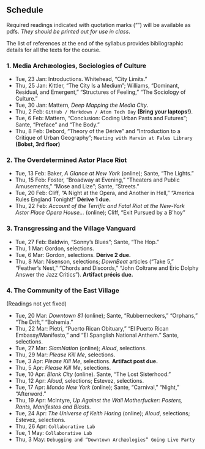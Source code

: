 ## Schedule

Required readings indicated with quotation marks (“”) will be available as
pdfs. *They should be printed out for use in class*. 

The list of references at the end of the syllabus provides
bibliographic details for all the texts for the course.

### 1. Media Archæologies, Sociologies of Culture

* Tue, 23 Jan: Introductions. Whitehead, “City Limits.”
* Thu, 25 Jan: Kittler, “The City Is a Medium”; Williams, “Dominant, Residual,
  and Emergent,” “Structures of Feeling,” “The Sociology of Culture.”
* Tue, 30 Jan: Mattern, _Deep Mapping the Media City_.
* Thu, 2 Feb: `GitHub / Markdown / Atom Tech Day` **(Bring your laptops!)**.
* Tue, 6 Feb: Mattern, “Conclusion: Coding Urban Pasts and Futures”; Sante, “Preface” and “The Body.”
* Thu, 8 Feb: Debord, “Theory of the Dérive” and “Introduction to a Critique
  of Urban Geography”; `Meeting with Marvin at Fales Library` **(Bobst, 3rd
  floor)**

### 2. The Overdetermined Astor Place Riot

* Tue, 13 Feb: Baker, _A Glance at New York_ (online); Sante, “The Lights.”
* Thu, 15 Feb: Foster, “Broadway at Evening,” “Theaters and Public
  Amusements,” “Mose and Lize”; Sante, “Streets.”
* Tue, 20 Feb: Cliff, “A Night at the Opera, and Another in Hell,” “America
  Rules England Tonight!” **Dérive 1 due.**
* Thu, 22 Feb: _Account of the Terrific and Fatal Riot at the New-York
  Astor Place Opera House…_ (online); Cliff, “Exit Pursued by a B’hoy”

### 3. Transgressing and the Village Vanguard

* Tue, 27 Feb: Baldwin, “Sonny’s Blues”; Sante, “The Hop.”
* Thu, 1 Mar: Gordon, selections.
* Tue, 6 Mar: Gordon, selections. **Dérive 2 due.**
* Thu, 8 Mar: Nisenson, selections; _DownBeat_ articles (“Take 5,” “Feather’s
  Nest,” “Chords and Discords,” “John Coltrane and Eric Dolphy Answer the Jazz
  Critics”). **Artifact précis due.**

### 4. The Community of the East Village

(Readings not yet fixed)

* Tue, 20 Mar: _Downtown 81_ (online); Sante, “Rubberneckers,” “Orphans,” “The Drift,” “Bohemia.”
* Thu, 22 Mar: Pietri, “Puerto Rican Obituary,” “El Puerto Rican
  Embassy/Manifesto,” and “El Spanglish National
  Anthem.” Sante, selections.
* Tue, 27 Mar: _SlamNation_ (online); _Aloud_, selections.
* Thu, 29 Mar: _Please Kill Me_, selections.
* Tue, 3 Apr: _Please Kill Me_, selections. **Artifact post due.**
* Thu, 5 Apr: _Please Kill Me_, selections.
* Tue, 10 Apr: _Blank City_ (online). Sante, “The Lost Sisterhood.”
* Thu, 12 Apr: _Aloud_, selections; Estevez, selections.
* Tue, 17 Apr: _Mondo New York_ (online); Sante, “Carnival,” “Night,”
  “Afterword.”
* Thu, 19 Apr: McIntyre, *Up Against the Wall Motherfucker: Posters,
  Rants, Manifestos and Blasts*.
* Tue, 24 Apr: _The Universe of Keith Haring_ (online); _Aloud_, selections; Estevez, selections.
* Thu, 26 Apr: `Collaborative Lab`
* Tue, 1 May: `Collaborative Lab`
* Thu, 3 May: `Debugging and “Downtown Archæologies” Going Live Party`

